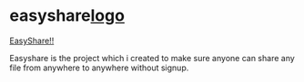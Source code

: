 # easyshare[logo](https://github.com/priyanshuchaudhary2425/easyshare/blob/main/uploads/logo.png)
[EasyShare!!](https://priyanshu.pythonanywhere.com/)

Easyshare is the project which i created to make sure anyone can share any file from anywhere to anywhere without signup.
